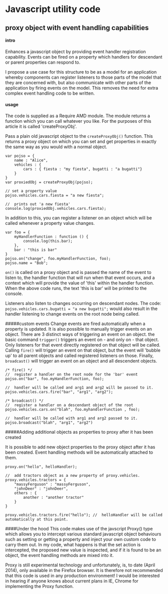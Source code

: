 Javascript utility code
=======================

proxy object with event handling capabilities
---------------------------------------------

#### intro
Enhances a javascript object by providing event handler registration capability. Events can be fired on a property which handlers for descendant or parent properties
can respond to.

I propose a use case for this structure to be as a model for an application whereby components can register listeners to those parts of the model that they are
concerned with, but also communicate with other parts of the application by firing events on the model. This removes the need
for extra complex event handling code to be written.

#### usage

The code is supplied as a Require AMD module. The module returns a function which you can call whatever you like. For the purposes of this article
it is called 'createProxyObj'.

Pass a plain old javascript object to the `createProxyObj()` function. This returns a proxy object on which you can set and get properties
 in exactly the same way as you would with a normal object.


    var pojso = {
        name : "Alice",
        vehicles : {
            cars : { fiesta : "my fiesta", bugatti : "a bugatti"}
        }
    }
    var proxiedObj = createProxyObj(pojso);

    // set a property value
    pojso.vehicles.cars.fiesta = "a new fiesta";

    //  prints out 'a new fiesta'
    console.log(proxiedObj.vehicles.cars.fiesta);

In addition to this, you can register a listener on an object which will be called whenever a property value changes.


    var foo = {
        myHandlerFunction : function () {
            console.log(this.bar);
        },
        bar : "this is bar"
    }
    pojso.on("change", foo.myHandlerFunction, foo);
    pojso.name = "Bob";




`on()` is called on a proxy object and is passed the name of the event to listen to, the handler function that will run when that
event occurs, and a context which will provide the value of 'this' within the handler function. When the above code runs, the text
'this is bar' will be printed to the console.

Listeners also listen to changes occurring on descendant nodes. The code:  `pojso.vehicles.cars.bugatti = "a new bugatti";`  would
also result in the handler listening to change events on the root node being called.

#####custom events
Change events are fired automatically when a property is updated. It is also possible to manually trigger events on an object. There are 3 distinct
ways of triggering an event on an object. the basic command `trigger()` triggers an event on - and only on - that object. Only listeners
for that event directly registered on that object will be called. Calling `fire()` will trigger an event on that object, but the event will 'bubble up'
to all parent objects and called registered listeners on those. Finally, `broadcast()` will trigger an event on an object and all descendent objects.

    /* fire() */
    //  register a handler on the root node for the 'bar' event
    pojso.on("bar", foo.myHandlerFunction, foo);

    //  handler will be called and arg1 and arg2 will be passed to it.
    pojso.vehicles.cars.fire("bar", "arg1", "arg2");

    /* broadcast() */
    //  register a handler on a descendant object of the root
    pojso.vehicles.cars.on("blah", foo.myhandlerFunction , foo);

    //  handler will be called with arg1 and arg2 passed to it.
    pojso.broadcast("blah", "arg1", "arg2")

#####Adding additional objects as properties to proxy after it has been created

It is possible to add new object properties to the proxy object after it has been created. Event handling methods will be automatically
attached to them.

    proxy.on("hello", helloHandler);

    //  add tractors object as a new property of proxy.vehicles.
    proxy.vehicles.tractors = {
        "massyFerguson" : "massyFerguson",
        "johnDeer" : "johnDeer",
        others : {
            another : "another tractor"
        }
    }

    proxy.vehicles.tractors.fire("hello"); //  helloHandler will be called automatically at this point.



####Under the hood
This code makes use of the javscript Proxy() type which allows you to intercept various standard
javascript object behaviours such as setting or getting a property and inject your own custom code to carry them out. In my code, what happens
is that the set action is intercepted, the proposed new value is inspected, and if it is found to be an object, the event handling methods are mixed
into it.

Proxy is still experimental technology and unfortunately,  is, to date (April 2014), only available in the Firefox browser. It is therefore not
recommended that this code is used in any production environment! I would be interested in hearing if anyone knows about current plans in IE, Chrome
for implementing the Proxy function.


